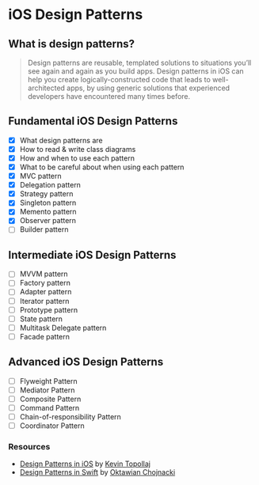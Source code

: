 # iOS Design Patterns

## What is design patterns?
> Design patterns are reusable, templated solutions to situations you’ll see again and again as you build apps. Design patterns in iOS can help you create logically-constructed code that leads to well-architected apps, by using generic solutions that experienced developers have encountered many times before.

## Fundamental iOS Design Patterns
- [x] What design patterns are
- [x] How to read & write class diagrams
- [x] How and when to use each pattern
- [x] What to be careful about when using each pattern
- [x] MVC pattern
- [x] Delegation pattern
- [x] Strategy pattern
- [x] Singleton pattern
- [x] Memento pattern
- [x] Observer pattern
- [ ] Builder pattern

## Intermediate iOS Design Patterns
- [ ] MVVM pattern
- [ ] Factory pattern
- [ ] Adapter pattern
- [ ] Iterator pattern
- [ ] Prototype pattern
- [ ] State pattern
- [ ] Multitask Delegate pattern
- [ ] Facade pattern

## Advanced iOS Design Patterns
- [ ] Flyweight Pattern
- [ ] Mediator Pattern
- [ ] Composite Pattern
- [ ] Command Pattern
- [ ] Chain-of-responsibility Pattern
- [ ] Coordinator Pattern

### Resources
- [Design Patterns in iOS](https://github.com/KevinTopollaj/Design-Patterns-in-iOS/tree/main) by [Kevin Topollaj](https://github.com/KevinTopollaj)
- [Design Patterns in Swift](https://github.com/ochococo/Design-Patterns-In-Swift) by [Oktawian Chojnacki](https://github.com/ochococo)
